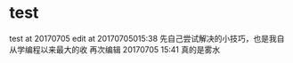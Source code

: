 # test
test at 20170705
edit at 20170705015:38  先自己尝试解决的小技巧，也是我自从学编程以来最大的收
再次编辑 20170705 15:41 真的是雾水
